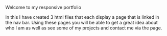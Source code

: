 Welcome to my responsive portfolio

In this I have created 3 html files that each display a page that is linked in the nav bar.
Using these pages you will be able to get a great idea about who I am as well as see some of my projects and contact me via the page.
